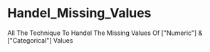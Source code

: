 # Handel_Missing_Values
All The Technique To Handel The Missing Values Of  ["Numeric"] &amp; ["Categorical"] Values
